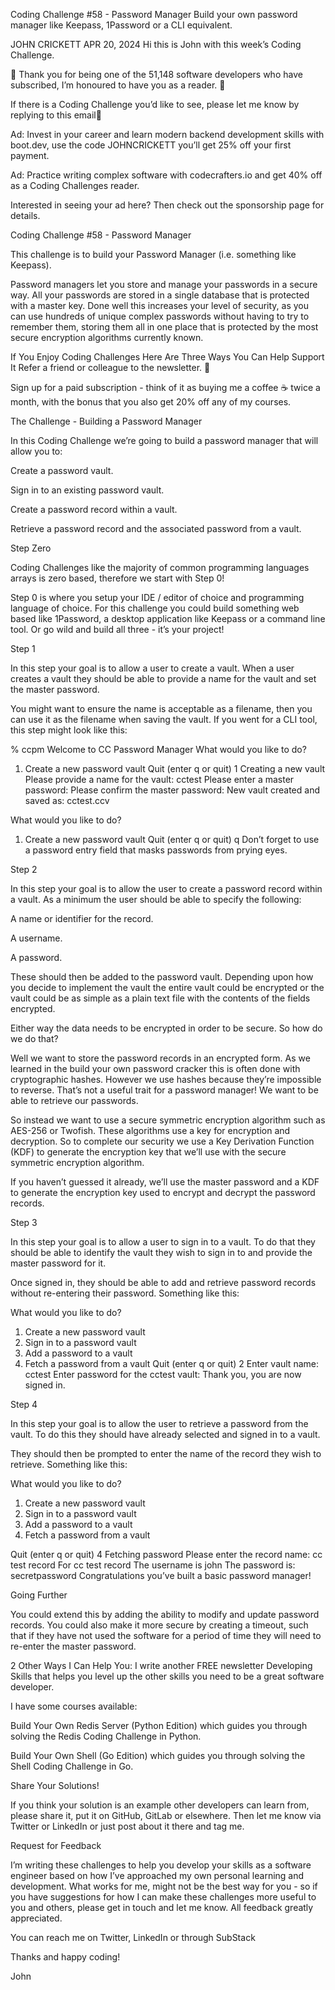 
Coding Challenge #58 - Password Manager
Build your own password manager like Keepass, 1Password or a CLI equivalent.

JOHN CRICKETT
APR 20, 2024
Hi this is John with this week’s Coding Challenge.

🙏 Thank you for being one of the 51,148 software developers who have subscribed, I’m honoured to have you as a reader. 🎉

If there is a Coding Challenge you’d like to see, please let me know by replying to this email📧

Ad: Invest in your career and learn modern backend development skills with boot.dev, use the code JOHNCRICKETT you’ll get 25% off your first payment.

Ad: Practice writing complex software with codecrafters.io and get 40% off as a Coding Challenges reader.

Interested in seeing your ad here? Then check out the sponsorship page for details.

Coding Challenge #58 - Password Manager

This challenge is to build your Password Manager (i.e. something like Keepass).

Password managers let you store and manage your passwords in a secure way. All your passwords are stored in a single database that is protected with a master key. Done well this increases your level of security, as you can use hundreds of unique complex passwords without having to try to remember them, storing them all in one place that is protected by the most secure encryption algorithms currently known.

If You Enjoy Coding Challenges Here Are Three Ways You Can Help Support It
Refer a friend or colleague to the newsletter. 🙏

Sign up for a paid subscription - think of it as buying me a coffee ☕️ twice a month, with the bonus that you also get 20% off any of my courses.

The Challenge - Building a Password Manager

In this Coding Challenge we’re going to build a password manager that will allow you to:

Create a password vault.

Sign in to an existing password vault.

Create a password record within a vault.

Retrieve a password record and the associated password from a vault.

Step Zero

Coding Challenges like the majority of common programming languages arrays is zero based, therefore we start with Step 0!

Step 0 is where you setup your IDE / editor of choice and programming language of choice. For this challenge you could build something web based like 1Password, a desktop application like Keepass or a command line tool. Or go wild and build all three - it’s your project!

Step 1

In this step your goal is to allow a user to create a vault. When a user creates a vault they should be able to provide a name for the vault and set the master password.

You might want to ensure the name is acceptable as a filename, then you can use it as the filename when saving the vault. If you went for a CLI tool, this step might look like this:

% ccpm
Welcome to CC Password Manager
What would you like to do?
1. Create a new password vault
Quit (enter q or quit)
1
Creating a new vault
Please provide a name for the vault: cctest
Please enter a master password:
Please confirm the master password:
New vault created and saved as: cctest.ccv

What would you like to do?
1. Create a new password vault
Quit (enter q or quit)
q
Don’t forget to use a password entry field that masks passwords from prying eyes.

Step 2

In this step your goal is to allow the user to create a password record within a vault. As a minimum the user should be able to specify the following:

A name or identifier for the record.

A username.

A password.

These should then be added to the password vault. Depending upon how you decide to implement the vault the entire vault could be encrypted or the vault could be as simple as a plain text file with the contents of the fields encrypted.

Either way the data needs to be encrypted in order to be secure. So how do we do that?

Well we want to store the password records in an encrypted form. As we learned in the build your own password cracker this is often done with cryptographic hashes. However we use hashes because they’re impossible to reverse. That’s not a useful trait for a password manager! We want to be able to retrieve our passwords.

So instead we want to use a secure symmetric encryption algorithm such as AES-256 or Twofish. These algorithms use a key for encryption and decryption. So to complete our security we use a Key Derivation Function (KDF) to generate the encryption key that we’ll use with the secure symmetric encryption algorithm.

If you haven’t guessed it already, we’ll use the master password and a KDF to generate the encryption key used to encrypt and decrypt the password records.

Step 3

In this step your goal is to allow a user to sign in to a vault. To do that they should be able to identify the vault they wish to sign in to and provide the master password for it.

Once signed in, they should be able to add and retrieve password records without re-entering their password. Something like this:

What would you like to do?
1. Create a new password vault
2. Sign in to a password vault
3. Add a password to a vault
4. Fetch a password from a vault
Quit (enter q or quit)
2
Enter vault name: cctest
Enter password for the cctest vault:
Thank you, you are now signed in.

Step 4

In this step your goal is to allow the user to retrieve a password from the vault. To do this they should have already selected and signed in to a vault.

They should then be prompted to enter the name of the record they wish to retrieve. Something like this:

What would you like to do?

1. Create a new password vault
2. Sign in to a password vault
3. Add a password to a vault
4. Fetch a password from a vault

Quit (enter q or quit)
4
Fetching password
Please enter the record name: cc test record
For cc test record
The username is john
The password is: secretpassword
Congratulations you’ve built a basic password manager!

Going Further

You could extend this by adding the ability to modify and update password records. You could also make it more secure by creating a timeout, such that if they have not used the software for a period of time they will need to re-enter the master password.

2 Other Ways I Can Help You:
I write another FREE newsletter Developing Skills that helps you level up the other skills you need to be a great software developer.

I have some courses available:

Build Your Own Redis Server (Python Edition) which guides you through solving the Redis Coding Challenge in Python.

Build Your Own Shell (Go Edition) which guides you through solving the Shell Coding Challenge in Go.

Share Your Solutions!

If you think your solution is an example other developers can learn from, please share it, put it on GitHub, GitLab or elsewhere. Then let me know via Twitter or LinkedIn or just post about it there and tag me.

Request for Feedback

I’m writing these challenges to help you develop your skills as a software engineer based on how I’ve approached my own personal learning and development. What works for me, might not be the best way for you - so if you have suggestions for how I can make these challenges more useful to you and others, please get in touch and let me know. All feedback greatly appreciated.

You can reach me on Twitter, LinkedIn or through SubStack

Thanks and happy coding!

John